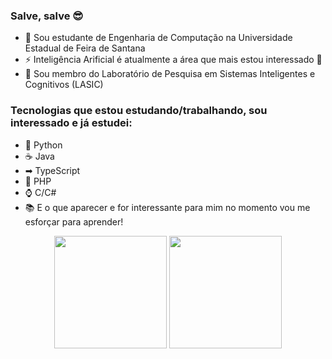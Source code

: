### Salve, salve 😎

- 💬 Sou estudante de Engenharia de Computação na Universidade Estadual de Feira de Santana
- ⚡ Inteligência Arificial é atualmente a área que mais estou interessado 🎯
- 🔬 Sou membro do Laboratório de Pesquisa em Sistemas Inteligentes e Cognitivos (LASIC)

### Tecnologias que estou estudando/trabalhando, sou interessado e já estudei:

- 🐍 Python
- ☕ Java
- ➡ TypeScript
- 🐘 PHP
- ⌚ C/C#
- 📚 E o que aparecer e for interessante para mim no momento vou me esforçar para aprender!


<!--
**JoSGomes/JoSGomes** is a ✨ _special_ ✨ repository because its `README.md` (this file) appears on your GitHub profile.

Here are some ideas to get you started:

- 🔭 I’m currently working on ...
- 🌱 I’m currently learning ...
- 👯 I’m looking to collaborate on ...
- 🤔 I’m looking for help with ...
- 💬 Ask me about ...
- 📫 How to reach me: ...
- 😄 Pronouns: ...
- ⚡ Fun fact: ...
-->

<div align="center">
  <img height="180em" src="https://github-readme-stats.vercel.app/api/top-langs/?username=JoSGomes&layout=compact&theme=cobalt"> 
  <img height="180em" src="https://github-readme-streak-stats.herokuapp.com?user=JoSGomes&theme=cobalt"> 
</div>
